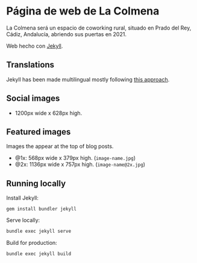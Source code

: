 # Página de web de La Colmena

La Colmena será un espacio de coworking rural, situado en Prado del Rey, Cádiz, Andalucía, abriendo sus puertas en 2021.

Web hecho con [Jekyll](https://jekyllrb.com/).

## Translations

Jekyll has been made multilingual mostly following [this approach](https://sylvaindurand.org/making-jekyll-multilingual/).

## Social images

- 1200px wide x 628px high.

## Featured images

Images the appear at the top of blog posts.

- @1x: 568px wide x 379px high. (`image-name.jpg`)
- @2x: 1136px wide x 757px high. (`image-name@2x.jpg`)

## Running locally

Install Jekyll:

```
gem install bundler jekyll
```

Serve locally:

```bash
bundle exec jekyll serve
```

Build for production:

```bash
bundle exec jekyll build
```
